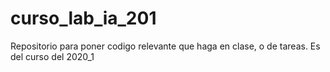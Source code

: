 # curso_lab_ia_201
Repositorio para poner codigo relevante que haga en clase, o de tareas. Es del curso del 2020_1
